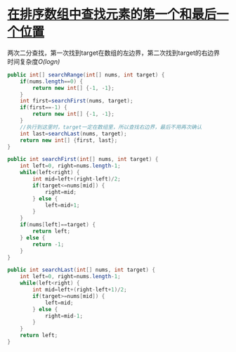 # [在排序数组中查找元素的第一个和最后一个位置](https://leetcode-cn.com/problems/find-first-and-last-position-of-element-in-sorted-array/)

两次二分查找，第一次找到target在数组的左边界，第二次找到target的右边界  
时间复杂度*O(logn)*

```java
public int[] searchRange(int[] nums, int target) {
    if(nums.length==0) {
        return new int[] {-1, -1};
    }
    int first=searchFirst(nums, target);
    if(first==-1) {
        return new int[] {-1, -1};
    }
    //执行到这里时，target一定在数组里，所以查找右边界，最后不用再次确认
    int last=searchLast(nums, target);
    return new int[] {first, last};
}

public int searchFirst(int[] nums, int target) {
    int left=0, right=nums.length-1;
    while(left<right) {
        int mid=left+(right-left)/2;
        if(target<=nums[mid]) {
            right=mid;
        } else {
            left=mid+1;
        }
    }
    if(nums[left]==target) {
        return left;
    } else {
        return -1;
    }
}

public int searchLast(int[] nums, int target) {
    int left=0, right=nums.length-1;
    while(left<right) {
        int mid=left+(right-left+1)/2;
        if(target>=nums[mid]) {
            left=mid;
        } else {
            right=mid-1;
        }
    }
    return left;
}
```
